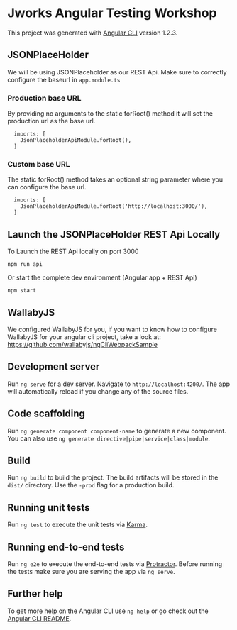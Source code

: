 # Jworks Angular Testing Workshop

This project was generated with [Angular CLI](https://github.com/angular/angular-cli) version 1.2.3.

## JSONPlaceHolder

We will be using JSONPlaceholder as our REST Api.
Make sure to correctly configure the baseurl in `app.module.ts`

### Production base URL
By providing no arguments to the static forRoot() method it will set the production url
as the base url.
```
  imports: [
    JsonPlaceholderApiModule.forRoot(),
  ]
```

### Custom base URL
The static forRoot() method takes an optional string parameter where you can configure the base url.
```
  imports: [
    JsonPlaceholderApiModule.forRoot('http://localhost:3000/'),
  ]
```

## Launch the JSONPlaceHolder REST Api Locally

To Launch the REST Api locally on port 3000
```
npm run api
```

Or start the complete dev environment (Angular app + REST Api)
```
npm start
```



## WallabyJS

We configured WallabyJS for you, if you want to know how to configure WallabyJS for your angular cli project, take a look at: https://github.com/wallabyjs/ngCliWebpackSample

## Development server

Run `ng serve` for a dev server. Navigate to `http://localhost:4200/`. The app will automatically reload if you change any of the source files.

## Code scaffolding

Run `ng generate component component-name` to generate a new component. You can also use `ng generate directive|pipe|service|class|module`.

## Build

Run `ng build` to build the project. The build artifacts will be stored in the `dist/` directory. Use the `-prod` flag for a production build.

## Running unit tests

Run `ng test` to execute the unit tests via [Karma](https://karma-runner.github.io).

## Running end-to-end tests

Run `ng e2e` to execute the end-to-end tests via [Protractor](http://www.protractortest.org/).
Before running the tests make sure you are serving the app via `ng serve`.

## Further help

To get more help on the Angular CLI use `ng help` or go check out the [Angular CLI README](https://github.com/angular/angular-cli/blob/master/README.md).
